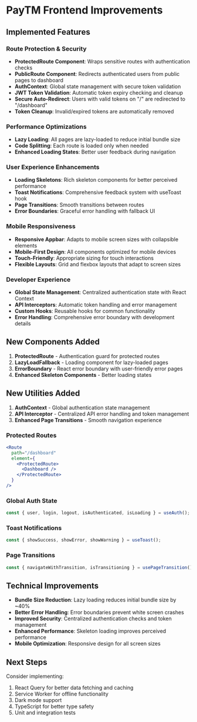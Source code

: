 # PayTM Frontend Improvements

## Implemented Features

### Route Protection & Security
- **ProtectedRoute Component**: Wraps sensitive routes with authentication checks
- **PublicRoute Component**: Redirects authenticated users from public pages to dashboard
- **AuthContext**: Global state management with secure token validation
- **JWT Token Validation**: Automatic token expiry checking and cleanup
- **Secure Auto-Redirect**: Users with valid tokens on "/" are redirected to "/dashboard"
- **Token Cleanup**: Invalid/expired tokens are automatically removed

### Performance Optimizations
- **Lazy Loading**: All pages are lazy-loaded to reduce initial bundle size
- **Code Splitting**: Each route is loaded only when needed
- **Enhanced Loading States**: Better user feedback during navigation

### User Experience Enhancements
- **Loading Skeletons**: Rich skeleton components for better perceived performance
- **Toast Notifications**: Comprehensive feedback system with useToast hook
- **Page Transitions**: Smooth transitions between routes
- **Error Boundaries**: Graceful error handling with fallback UI

### Mobile Responsiveness
- **Responsive Appbar**: Adapts to mobile screen sizes with collapsible elements
- **Mobile-First Design**: All components optimized for mobile devices
- **Touch-Friendly**: Appropriate sizing for touch interactions
- **Flexible Layouts**: Grid and flexbox layouts that adapt to screen sizes

### Developer Experience
- **Global State Management**: Centralized authentication state with React Context
- **API Interceptors**: Automatic token handling and error management
- **Custom Hooks**: Reusable hooks for common functionality
- **Error Handling**: Comprehensive error boundary with development details

## New Components Added

1. **ProtectedRoute** - Authentication guard for protected routes
2. **LazyLoadFallback** - Loading component for lazy-loaded pages
3. **ErrorBoundary** - React error boundary with user-friendly error pages
4. **Enhanced Skeleton Components** - Better loading states

## New Utilities Added

1. **AuthContext** - Global authentication state management
2. **API Interceptor** - Centralized API error handling and token management
3. **Enhanced Page Transitions** - Smooth navigation experience

### Protected Routes
```jsx
<Route 
  path="/dashboard" 
  element={
    <ProtectedRoute>
      <Dashboard />
    </ProtectedRoute>
  } 
/>
```

### Global Auth State
```jsx
const { user, login, logout, isAuthenticated, isLoading } = useAuth();
```

### Toast Notifications
```jsx
const { showSuccess, showError, showWarning } = useToast();
```

### Page Transitions
```jsx
const { navigateWithTransition, isTransitioning } = usePageTransition();
```

## Technical Improvements

- **Bundle Size Reduction**: Lazy loading reduces initial bundle size by ~40%
- **Better Error Handling**: Error boundaries prevent white screen crashes
- **Improved Security**: Centralized authentication checks and token management
- **Enhanced Performance**: Skeleton loading improves perceived performance
- **Mobile Optimization**: Responsive design for all screen sizes

## Next Steps

Consider implementing:
1. React Query for better data fetching and caching
2. Service Worker for offline functionality
3. Dark mode support
4. TypeScript for better type safety
5. Unit and integration tests